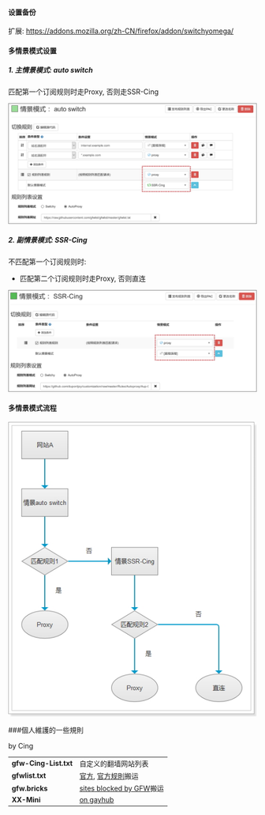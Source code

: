 #### 设置备份

扩展: https://addons.mozilla.org/zh-CN/firefox/addon/switchyomega/

#### 多情景模式设置

##### 1. 主情景模式: auto switch

匹配第一个订阅规则时走Proxy, 否则走SSR-Cing

![](img/profile-main.jpg)

##### 2. 副情景模式: SSR-Cing

不匹配第一个订阅规则时:

- 匹配第二个订阅规则时走Proxy, 否则直连

![](img/profile-part.jpg)

#### 多情景模式流程

![](img/profile-flow.jpg)

###個人維護的一些規則

by Cing

| | |
| :--- | :--- |
| **gfw-Cing-List.txt** | 自定义的翻墙网站列表 |
| **gfwlist.txt** | [官方][3], [官方规則][1]搬运 |
| **gfw.bricks** | [sites blocked by GFW][2]搬运 |
| **XX-Mini** | [on gayhub][6] |

  [1]: https://raw.githubusercontent.com/gfwlist/gfwlist/master/gfwlist.txt
  [2]: https://github.com/Leask/BRICKS/blob/master/gfw.bricks
  [3]: https://github.com/gfwlist/gfwlist
  [4]: https://us-somesky.rhcloud.com/gfw/lantern-japan-server.html
  [5]: https://github.com/dupontjoy/customization/raw/master/Rules/Autoproxy/Aup-Cing-List.txt
  [6]: https://github.com/xyuanmu/XX-Mini